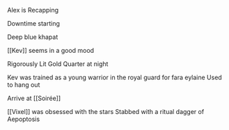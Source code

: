 
Alex is Recapping

Downtime starting

Deep blue khapat

[[Kev]] seems in a good mood

Rigorously Lit Gold Quarter at night

Kev was trained as a young warrior in the royal guard for fara eylaine
	Used to hang out

Arrive at [[Soirée]]

[[Vixel]] was obsessed with the stars
	Stabbed with a ritual dagger of Aepoptosis